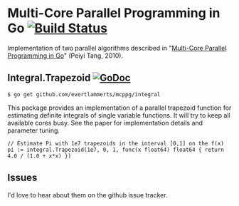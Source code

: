 # Multi-Core Parallel Programming in Go [![Build Status](https://travis-ci.org/evertlammerts/mcppg.svg?branch=master)](https://travis-ci.org/evertlammerts/mcppg)

Implementation of two parallel algorithms described in "[Multi-Core Parallel Programming in Go](http://www.ualr.edu/pxtang/papers/acc10.pdf)" (Peiyi Tang, 2010).

## Integral.Trapezoid [![GoDoc](https://godoc.org/github.com/evertlammerts/mcppg/integral?status.svg)](https://godoc.org/github.com/evertlammerts/mcppg/integral)

```
$ go get github.com/evertlammerts/mcppg/integral
```

This package provides an implementation of a parallel trapezoid function for estimating definite integrals of single variable functions. It will try to keep all available cores busy. See the paper for implementation details and parameter tuning.

```
// Estimate Pi with 1e7 trapezoids in the interval [0,1] on the f(x)
pi := integral.Trapezoid(1e7, 0, 1, func(x float64) float64 { return 4.0 / (1.0 + x*x) })
```

## Issues

I'd love to hear about them on the github issue tracker.
